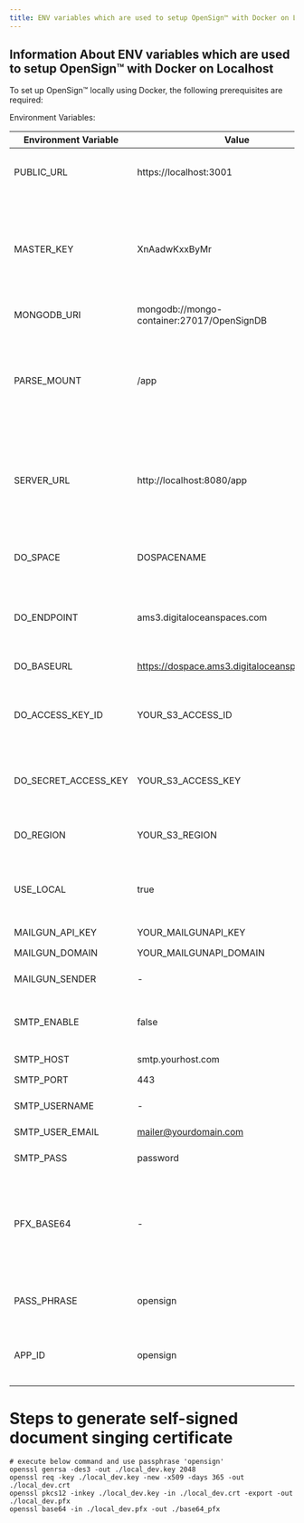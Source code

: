 ```yaml
---
title: ENV variables which are used to setup OpenSign™ with Docker on Localhost
---
```


## Information About ENV variables which are used to setup OpenSign™ with Docker on Localhost
To set up OpenSign™ locally using Docker, the following prerequisites are required: 

Environment Variables:

[//]: # "| appName  | open_sign_server  | Name of the app. It will be visible in the verification emails sent out. |"
[//]: # "| GENERATE_SOURCEMAP  | false | Set it to true if you want to generate the Sourcemap for debugging |"
[//]: # "| REACT_APP_SERVERURL  | http://localhost:8080/app  | Set it to the URL from where APIs will be accessible, for local development it should be localhost:8080/app (use your local port number instead) |"
[//]: # "| REACT_APP_APPID  | opensignstgn  | A 12 character long random app identifier. The value of this should be same as APP_ID which is a variable used by backend API. |"

| Environment Variable | Value | Description |
| ------------- | ------------- | ------------- |
| PUBLIC_URL  | https://localhost:3001 | Set it to the URL form where the app home page will be accessed |
| MASTER_KEY  | XnAadwKxxByMr  | A 12 character long random secret key that allows access to all the data. It is used in Parse dashboard config to view all the data in the database. |
| MONGODB_URI  | mongodb://mongo-container:27017/OpenSignDB  | Mongodb URI to connect to |
| PARSE_MOUNT  | /app  | Path on which APIs should be mounted. Do not change this. This variable shall be removed & value hardcoded in the source code in coming versions. |
| SERVER_URL  | http://localhost:8080/app  | Set it to the URL from where APIs will be accessible to the NodeJS functions, for local development it should be localhost:8080/app|
| DO_SPACE  | DOSPACENAME  | Digital ocean space name or AWS S3 bucket name for uploading documents |
| DO_ENDPOINT  | ams3.digitaloceanspaces.com  | Digital ocean spaces endpoint or AWS S3 endpoint for uploading documents |
| DO_BASEURL  | https://dospace.ams3.digitaloceanspaces.com  | Digital ocean baseurl or AWS S3 base URL |
| DO_ACCESS_KEY_ID  | YOUR_S3_ACCESS_ID  | Digital ocean spaces access key ID or AWS s3 Access key ID for uploading the docs |
| DO_SECRET_ACCESS_KEY  | YOUR_S3_ACCESS_KEY  | Digital ocean spaces secret access key or AWS s3 secret access key for uploading the docs |
| DO_REGION  | YOUR_S3_REGION  | Digital ocean spaces region or AWS s3 region |
| USE_LOCAL  | true  | If this is set to true, local file storage will be used to save files, and DO credentials will be ignored. |
| MAILGUN_API_KEY  | YOUR_MAILGUNAPI_KEY  | Mailgun API Key |
| MAILGUN_DOMAIN  | YOUR_MAILGUNAPI_DOMAIN | Mailgun API Domain |
| MAILGUN_SENDER  | - | Mailgun Sender Mail ID |
| SMTP_ENABLE | false | If this is set to true, emails will be sent through SMTP, and Mailgun credentials will be ignored. |
| SMTP_HOST | smtp.yourhost.com | Provide smtp host |
| SMTP_PORT | 443 | Provide smtp port number |
| SMTP_USERNAME | - | Provide username of smtp |
| SMTP_USER_EMAIL | mailer@yourdomain.com | Provide user email of smtp |
| SMTP_PASS | password | Provide smtp password |
| PFX_BASE64  | - | Base64 encoded PFX or p12 document signing certificate file. You can generate base64 encoded self sign certificate using the passphrase. |
| PASS_PHRASE | opensign | Pass phrase of PFX or p12 document signing certificate file. |
| APP_ID  | opensign  | (DEPRECATED) This should not be changed if provided; it should be 'opensign'. |

# Steps to generate self-signed document singing certificate
```
# execute below command and use passphrase 'opensign'
openssl genrsa -des3 -out ./local_dev.key 2048
openssl req -key ./local_dev.key -new -x509 -days 365 -out ./local_dev.crt
openssl pkcs12 -inkey ./local_dev.key -in ./local_dev.crt -export -out ./local_dev.pfx
openssl base64 -in ./local_dev.pfx -out ./base64_pfx
```
